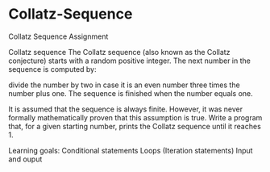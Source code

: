 # Collatz-Sequence
Collatz Sequence Assignment

Collatz sequence
The Collatz sequence (also known as the Collatz conjecture) starts with a random positive integer. 
The next number in the sequence is computed by:

divide the number by two in case it is an even number
three times the number plus one.
The sequence is finished when the number equals one.

It is assumed that the sequence is always finite. However, it was never formally mathematically proven that this assumption is true.
Write a program that, for a given starting number, prints the Collatz sequence until it reaches 1.

Learning goals:
Conditional statements
Loops (Iteration statements)
Input and ouput
